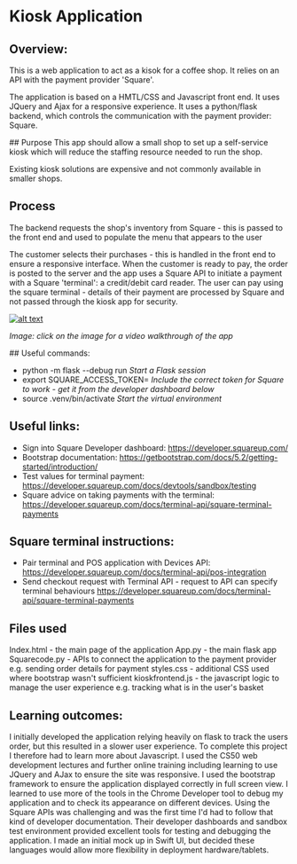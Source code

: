 
# Kiosk Application


## Overview:
This is a web application to act as a kisok for a coffee shop. 
It relies on an API with the payment provider 'Square'.

The application is based on a HMTL/CSS and Javascript front end. It uses JQuery and Ajax for a responsive experience.
It uses a python/flask backend, which controls the communication with the payment provider: Square.

## Purpose
This app should allow a small shop to set up a self-service kiosk which will reduce the staffing resource needed to run the shop.

Existing kiosk solutions are expensive and not commonly available in smaller shops. 

## Process
The backend requests the shop's inventory from Square - this is passed to the front end and used to populate the menu that appears to the user

The customer selects their purchases - this is handled in the front end to ensure a responsive interface.
When the customer is ready to pay, the order is posted to the server and the app uses a Square API to initiate a payment with a Square 'terminal': a credit/debit card reader.
The user can pay using the square terminal - details of their payment are processed by Square and not passed through the kiosk app for security.

[![alt text](https://img.youtube.com/vi/r4SIV6AEF-Y/0.jpg)](https://www.youtube.com/watch?v=r4SIV6AEF-Y)

*Image: click on the image for a video walkthrough of the app*

## Useful commands:
- python -m flask --debug run             *Start a Flask session*
- export SQUARE_ACCESS_TOKEN=     *Include the correct token for Square to work - get it from the developer dashboard below*
- source .venv/bin/activate       *Start the virtual environment*

## Useful links:
- Sign into Square Developer dashboard: https://developer.squareup.com/
- Bootstrap documentation: https://getbootstrap.com/docs/5.2/getting-started/introduction/
- Test values for terminal payment: https://developer.squareup.com/docs/devtools/sandbox/testing 
- Square advice on taking payments with the terminal: https://developer.squareup.com/docs/terminal-api/square-terminal-payments

## Square terminal instructions:
- Pair terminal and POS application with Devices API: https://developer.squareup.com/docs/terminal-api/pos-integration
- Send checkout request with Terminal API - request to API can specify terminal behaviours https://developer.squareup.com/docs/terminal-api/square-terminal-payments

## Files used
Index.html - the main page of the application
App.py - the main flask app 
Squarecode.py - APIs to connect the application to the payment provider e.g. sending order details for payment
styles.css - additional CSS used where bootstrap wasn't sufficient
kioskfrontend.js - the javascript logic to manage the user experience e.g. tracking what is in the user's basket

## Learning outcomes:
I initially developed the application relying heavily on flask to track the users order, but this resulted in a slower user experience. 
To complete this project I therefore had to learn more about Javascript. I used the CS50 web development lectures and further online training including learning to use JQuery and AJax to ensure the site was responsive.
I used the bootstrap framework to ensure the application displayed correctly in full screen view.
I learned to use more of the tools in the Chrome Developer tool to debug my application and to check its appearance on different devices. 
Using the Square APIs was challenging and was the first time I'd had to follow that kind of developer documentation. Their developer dashboards and 
sandbox test environment provided excellent tools for testing and debugging the application. 
I made an initial mock up in Swift UI, but decided these languages would allow more flexibility in deployment hardware/tablets. 